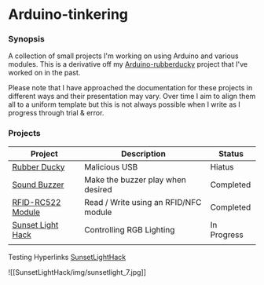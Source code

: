 # Arduino-tinkering

### Synopsis
A collection of small projects I'm working on using Arduino and various modules. This is a derivative off my [Arduino-rubberducky](https://github.com/dozmert/Arduino-rubberducky) project that I've worked on in the past.

Please note that I have approached the documentation for these projects in different ways and their presentation may vary. Over time I aim to align them all to a uniform template but this is not always possible when I write as I progress through trial & error.
### Projects

| Project                                                                                                        | Description                           | Status      |
| -------------------------------------------------------------------------------------------------------------- | ------------------------------------- | ----------- |
| [Rubber Ducky](https://github.com/dozmert/Arduino-Tinkering/blob/main/RubberDucky/Rubberducky.md)              | Malicious USB                         | Hiatus      |
| [Sound Buzzer](https://github.com/dozmert/Arduino-Tinkering/blob/main/SoundBuzzer/SoundBuzzer.md)              | Make the buzzer play when desired     | Completed   |
| [RFID-RC522 Module](https://github.com/dozmert/Arduino-Tinkering/blob/main/RFID-RC522/RFID-RC522.md)           | Read / Write using an RFID/NFC module | Completed   |
| [Sunset Light Hack](https://github.com/dozmert/Arduino-Tinkering/blob/main/SunsetLightHack/SunsetLightHack.md) | Controlling RGB Lighting              | In Progress |
|                                                                                                                |                                       |             |


Testing Hyperlinks
[SunsetLightHack](Arduino-Tinkering/SunsetLightHack/SunsetLightHack.md)

![[SunsetLightHack/img/sunsetlight_7.jpg]]





# 
